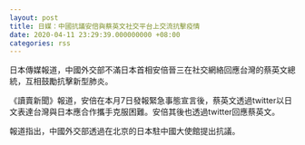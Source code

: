 ```yaml
---
layout: post
title: 日媒：中國抗議安倍與蔡英文社交平台上交流抗擊疫情
date: 2020-04-11 23:29:39.000000000 +08:00
categories: rss
---
```


日本傳媒報道，中國外交部不滿日本首相安倍晉三在社交網絡回應台灣的蔡英文總統，互相鼓勵抗擊新型肺炎。

《讀賣新聞》報道，安倍在本月7日發報緊急事態宣言後，蔡英文透過twitter以日文表達台灣與日本應合作攜手克服困難。安倍其後也透過twitter回應蔡英文。

報道指出，中國外交部透過在北京的日本駐中國大使館提出抗議。
